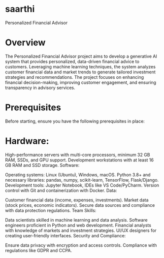 # saarthi
Personalized Financial Advisor

# Overview
The Personalized Financial Advisor project aims to develop a generative AI system that provides personalized, data-driven financial advice to customers. Leveraging machine learning techniques, the system analyzes customer financial data and market trends to generate tailored investment strategies and recommendations. The project focuses on enhancing financial decision-making, improving customer engagement, and ensuring transparency in advisory services.

# Prerequisites
Before starting, ensure you have the following prerequisites in place:

# Hardware:

High-performance servers with multi-core processors, minimum 32 GB RAM, SSDs, and GPU support.
Development workstations with at least 16 GB RAM and SSD storage.
Software:

Operating systems: Linux (Ubuntu), Windows, macOS.
Python 3.8+ and necessary libraries: pandas, numpy, scikit-learn, TensorFlow, Flask/Django.
Development tools: Jupyter Notebook, IDEs like VS Code/PyCharm.
Version control with Git and containerization with Docker.
Data:

Customer financial data (income, expenses, investments).
Market data (stock prices, economic indicators).
Secure data sources and compliance with data protection regulations.
Team Skills:

Data scientists skilled in machine learning and data analysis.
Software engineers proficient in Python and web development.
Financial analysts with knowledge of markets and investment strategies.
UI/UX designers for creating user-friendly interfaces.
Security and Compliance:

Ensure data privacy with encryption and access controls.
Compliance with regulations like GDPR and CCPA.
